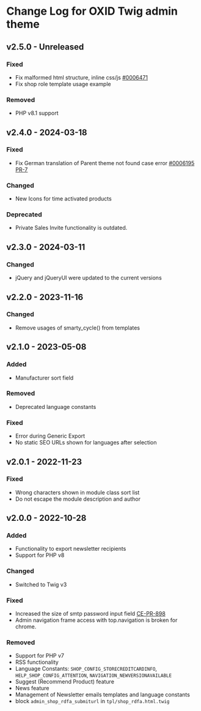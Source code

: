# Change Log for OXID Twig admin theme

## v2.5.0 - Unreleased

### Fixed
- Fix malformed html structure, inline css/js [#0006471](https://bugs.oxid-esales.com/view.php?id=6471)
- Fix shop role template usage example

### Removed
- PHP v8.1 support

## v2.4.0 - 2024-03-18

### Fixed
- Fix German translation of Parent theme not found case error [#0006195](https://bugs.oxid-esales.com/view.php?id=6195) [PR-7](https://github.com/OXID-eSales/twig-admin-theme/pull/7)

### Changed
- New Icons for time activated products

### Deprecated
- Private Sales Invite functionality is outdated.

## v2.3.0 - 2024-03-11

### Changed
- jQuery and jQueryUI were updated to the current versions

## v2.2.0 - 2023-11-16

### Changed
- Remove usages of smarty_cycle() from templates

## v2.1.0 - 2023-05-08

### Added
- Manufacturer sort field

### Removed
- Deprecated language constants

### Fixed
- Error during Generic Export
- No static SEO URLs shown for languages after selection

## v2.0.1 - 2022-11-23

### Fixed
- Wrong characters shown in module class sort list
- Do not escape the module description and author

## v2.0.0 - 2022-10-28

### Added
- Functionality to export newsletter recipients
- Support for PHP v8

### Changed
- Switched to Twig v3

### Fixed
- Increased the size of smtp password input field [CE-PR-898](https://github.com/OXID-eSales/oxideshop_ce/pull/898)
- Admin navigation frame access with top.navigation is broken for chrome.

### Removed
- Support for PHP v7
- RSS functionality
- Language Constants: `SHOP_CONFIG_STORECREDITCARDINFO`, `HELP_SHOP_CONFIG_ATTENTION`, `NAVIGATION_NEWVERSIONAVAILABLE`
- Suggest (Recommend Product) feature
- News feature
- Management of Newsletter emails templates and language constants
- block `admin_shop_rdfa_submiturl` in `tpl/shop_rdfa.html.twig`
